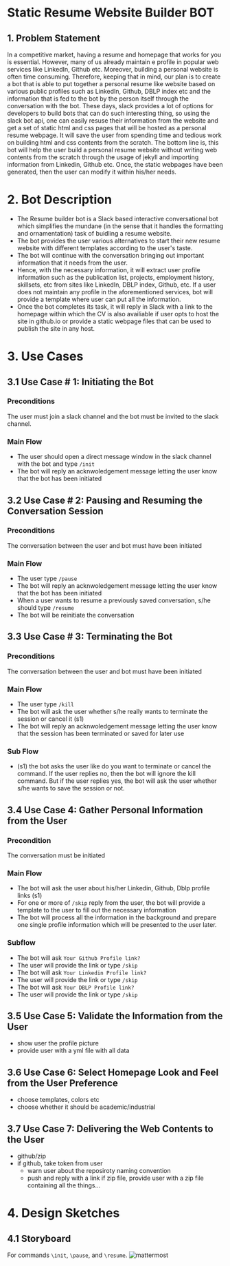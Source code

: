 # Static Resume Website Builder BOT
## 1. Problem Statement
In a competitive market, having a resume and homepage that works for you is essential. However, many of us already maintain e profile in popular web services like LinkedIn, Github etc. Moreover, building a personal website is often time consuming. Therefore, keeping that in mind, our plan is to create a bot that is able to put together a personal resume like website based on various public profiles such as LinkedIn, Github, DBLP index etc and the information that is fed to the bot by the person itself through the conversation with the bot. These days, slack provides a lot of options for developers to build bots that can do such interesting thing, so using the slack bot api, one can easily resuse their information from the website and get a set of static html and css pages that will be hosted as a personal resume webpage. It will save the user from spending time and tedious work on building html and css contents from the scratch. The bottom line is, this bot will help the user build a personal resume website without writing web contents from the scratch through the usage of jekyll and importing information from Linkedin, Github etc. Once, the static webpages have been generated, then the user can modify it within his/her needs. 

# 2. Bot Description
-   The Resume builder bot is a Slack based interactive conversational bot which simplifies the mundane (in the sense that it handles the formatting and ornamentation) task of buidling a resume website.  
-   The bot provides the user various alternatives to start their new resume website with different templates according to the user's taste. 
-   The bot will continue with the conversation bringing out important information that it needs from the user.
- Hence, with the necessary information, it will extract user profile information such as the publication list, projects, employment history, skillsets, etc from sites like LinkedIn, DBLP index, Github, etc. If a user does not maintain any profile in the aforementioned services, bot will provide a template where user can put all the information. 
- Once the bot completes its task, it will reply in Slack with a link to the homepage within which the CV is also availiable if user opts to host the site in github.io or provide a static webpage files that can be used to publish the site in any host.

# 3. Use Cases
## 3.1 Use Case # 1: Initiating the Bot
### Preconditions
The user must join a slack channel and the bot must be invited to the slack channel. 

### Main Flow
- The user should open a direct message window in the slack channel with the bot and type ```/init```
- The bot will reply an acknwoledgement message letting the user know that the bot has been initiated

## 3.2 Use Case # 2: Pausing and Resuming the Conversation Session
### Preconditions
The conversation between the user and bot must have been initiated

### Main Flow
- The user type ```/pause```
- The bot will reply an acknwoledgement message letting the user know that the bot has been initiated
- When a user wants to resume a previously saved conversation, s/he should type ```/resume```
- The bot will be reinitiate the conversation

## 3.3 Use Case # 3: Terminating the Bot
### Preconditions
The conversation between the user and bot must have been initiated

### Main Flow
- The user type ```/kill```
- The bot will ask the user whether s/he really wants to terminate the session or cancel it (s1)
- The bot will reply an acknwoledgement message letting the user know that the session has been terminated or saved for later use

### Sub Flow
- (s1) the bot asks the user like do you want to terminate or cancel the command. If the user replies no, then the bot will ignore the kill command. But if the user replies yes, the bot will ask the user whether s/he wants to save the session or not.

## 3.4 Use Case 4: Gather Personal Information from the User

### Precondition
The conversation must be initiated

### Main Flow
- The bot will ask the user about his/her Linkedin, Github, Dblp profile links (s1)
- For one or more of ```/skip``` reply from the user, the bot will provide a template to the user to fill out the necessary information
- The bot will process all the information in the background and prepare one single profile information which will be presented to the user later.

### Subflow
- The bot will ask ```Your Github Profile link?```
- The user will provide the link or type ```/skip```
- The bot will ask ```Your Linkedin Profile link?```
- The user will provide the link or type ```/skip```
- The bot will ask ```Your DBLP Profile link?```
- The user will provide the link or type ```/skip```


## 3.5 Use Case 5: Validate the Information from the User
- show user the profile picture
- provide user with a yml file with all data

## 3.6 Use Case 6: Select Homepage Look and Feel from the User Preference
- choose templates, colors etc
- choose whether it should be academic/industrial

## 3.7 Use Case 7: Delivering the Web Contents to the User
- github/zip
- if github, take token from user
    - warn user about the reposiroty naming convention
    - push and reply with a link
if zip file, provide user with a zip file containing all the things... 

# 4. Design Sketches
## 4.1 Storyboard
For commands `\init`, `\pause`, and `\resume`.
![mattermost](https://github.ncsu.edu/csc510-fall2019/CSC510-20/blob/taufiqBranch/Storyboard/init_pause_resume.png)
